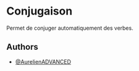 
# Conjugaison

Permet de conjuger automatiquement des verbes.




## Authors

- [@AurelienADVANCED](https://www.github.com/AurelienADVANCED)

